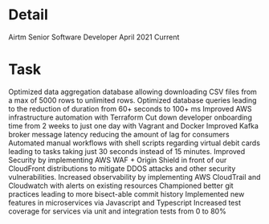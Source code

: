 # Detail
Airtm
Senior Software Developer 
April 2021
Current
# Task
Optimized data aggregation database allowing downloading CSV files from a max of 5000 rows to unlimited rows.
Optimized database queries leading to the reduction of duration from 60+ seconds to 100+ ms
Improved AWS infrastructure automation with Terraform
Cut down developer onboarding time from 2 weeks to just one day with Vagrant and Docker 
Improved Kafka broker message latency reducing the amount of lag for consumers
Automated manual workflows with shell scripts regarding virtual debit cards leading to tasks taking just 30 seconds instead of 15 minutes.
Improved Security by implementing AWS WAF + Origin Shield in front of our CloudFront distributions to mitigate DDOS attacks and other security vulnerabilities. 
Increased observability by implementing AWS CloudTrail and Cloudwatch with alerts on existing resources
Championed better git practices leading to more bisect-able commit history
Implemented new features in microservices via Javascript and Typescript
Increased test coverage for services via unit and integration tests from 0 to 80%
